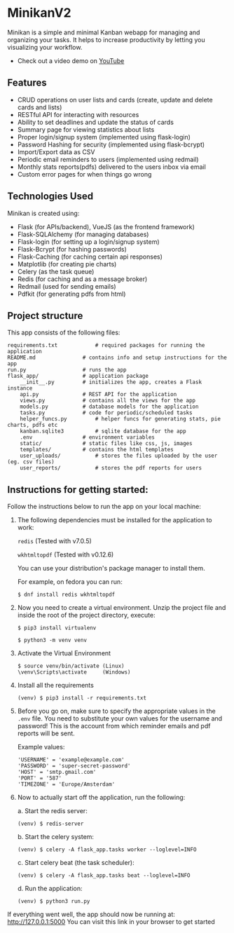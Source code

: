 # MinikanV2
Minikan is a simple and minimal Kanban webapp for managing and organizing your tasks. It helps to increase productivity by letting you visualizing your workflow.
+ Check out a video demo on [YouTube](https://www.youtube.com/watch?v=SXlGlq8kYJw)

## Features
* CRUD operations on user lists and cards (create, update and delete cards and lists)
* RESTful API for interacting with resources
* Ability to set deadlines and update the status of cards
* Summary page for viewing statistics about lists
* Proper login/signup system (implemented using flask-login)
* Password Hashing for security (implemented using flask-bcrypt)
* Import/Export data as CSV
* Periodic email reminders to users (implemented using redmail)
* Monthly stats reports(pdfs) delivered to the users inbox via email
* Custom error pages for when things go wrong

## Technologies Used

Minikan is created using:

+ Flask (for APIs/backend), VueJS (as the frontend framework)
+ Flask-SQLAlchemy (for managing databases)
+ Flask-login (for setting up a login/signup system)
+ Flask-Bcrypt (for hashing passwords)
+ Flask-Caching (for caching certain api responses)
+ Matplotlib (for creating pie charts)
+ Celery (as the task queue)
+ Redis (for caching and as a message broker)
+ Redmail (used for sending emails)
+ Pdfkit (for generating pdfs from html)

## Project structure
This app consists of the following files:

```
requirements.txt			# required packages for running the application
README.md				# contains info and setup instructions for the app
run.py					# runs the app
flask_app/				# application package
	__init__.py			# initializes the app, creates a Flask instance
	api.py				# REST API for the application
	views.py			# contains all the views for the app
	models.py			# database models for the application
	tasks.py			# code for periodic/scheduled tasks
	helper_funcs.py			# helper funcs for generating stats, pie charts, pdfs etc
	kanban.sqlite3			# sqlite database for the app
	.env				# environment variables
	static/				# static files like css, js, images
	templates/			# contains the html templates
	user_uploads/			# stores the files uploaded by the user (eg. csv files)
	user_reports/			# stores the pdf reports for users
```



## Instructions for getting started:
Follow the instructions below to run the app on your local machine:

1. The following dependencies must be installed for the application to work:

   `redis` (Tested with v7.0.5)

   `wkhtmltopdf` (Tested with v0.12.6)

   You can use your distribution's package manager to install them.

   For example, on fedora you can run:

   ```
   $ dnf install redis wkhtmltopdf
   ```

2. Now you need to create a virtual environment. Unzip the project file and inside the root of the project directory, execute:

   ```
   $ pip3 install virtualenv
   ```

   ```
   $ python3 -m venv venv
   ```

2. Activate the Virtual Environment

   ```
   $ source venv/bin/activate (Linux)
   \venv\Scripts\activate     (Windows)
   ```

3. Install all the requirements

   ```
   (venv) $ pip3 install -r requirements.txt
   ```

4. Before you go on, make sure to specify the appropriate values in the `.env` file. You need to substitute your own values for the username and password! This is the account from which reminder emails and pdf reports will be sent.

   Example values:

   ```
   'USERNAME' = 'example@example.com'
   'PASSWORD' = 'super-secret-password'
   'HOST' = 'smtp.gmail.com'
   'PORT' = '587'
   'TIMEZONE' = 'Europe/Amsterdam'
   ```

5. Now to actually start off the application, run the following:

   a. Start the redis server:

   ```
   (venv) $ redis-server
   ```

   b. Start the celery system:

   ```
   (venv) $ celery -A flask_app.tasks worker --loglevel=INFO
   ```

   c. Start celery beat (the task scheduler):

   ```
   (venv) $ celery -A flask_app.tasks beat --loglevel=INFO
   ```

   d. Run the application:

   ```
   (venv) $ python3 run.py
   ```

If everything went well, the app should now be running at: http://127.0.0.1:5000
You can visit this link in your browser to get started
